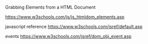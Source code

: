 

Grabbing Elements from a HTML Document

https://www.w3schools.com/js/js_htmldom_elements.asp

javascript reference
https://www.w3schools.com/jsref/default.asp

events
https://www.w3schools.com/jsref/dom_obj_event.asp